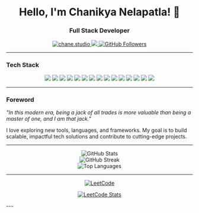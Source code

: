 <h1 align="center">Hello, I'm Chanikya Nelapatla! 👋</h1>
<h3 align="center"> Full Stack Developer</h3>

<p align="center">
  <a href="https://chane.studio" target="_blank">
    <img src="https://img.shields.io/badge/Website-chane.studio-brightgreen?style=for-the-badge&logo=googlechrome&logoColor=white" alt="chane.studio">
  </a>
  <a href="mailto:chane.studio@outlook.com">
    <img src="https://img.shields.io/badge/Email-chane.studio%40outlook.com-red?style=for-the-badge">
  </a>
  <a href="https://github.com/chanikkyasaai/">
    <img src="https://img.shields.io/github/followers/chanikkyasaai?label=Follow&style=social" alt="GitHub Followers">
  </a>
</p>

---

### Tech Stack

<p align="center">
  <img src="https://img.shields.io/badge/C-A8B9CC?style=for-the-badge&logo=c&logoColor=white">
  <img src="https://img.shields.io/badge/Python-3776AB?style=for-the-badge&logo=python&logoColor=white">
  <img src="https://img.shields.io/badge/HTML5-E34F26?style=for-the-badge&logo=html5&logoColor=white">
  <img src="https://img.shields.io/badge/CSS3-1572B6?style=for-the-badge&logo=css3&logoColor=white">
  <img src="https://img.shields.io/badge/JavaScript-F7DF1E?style=for-the-badge&logo=javascript&logoColor=black">
  <img src="https://img.shields.io/badge/PHP-777BB4?style=for-the-badge&logo=php&logoColor=white">
  <img src="https://img.shields.io/badge/Bootstrap-563D7C?style=for-the-badge&logo=bootstrap&logoColor=white">
  <img src="https://img.shields.io/badge/Flask-000000?style=for-the-badge&logo=flask&logoColor=white">
  <img src="https://img.shields.io/badge/MySQL-4479A1?style=for-the-badge&logo=mysql&logoColor=white">
  <img src="https://img.shields.io/badge/SQLite-003B57?style=for-the-badge&logo=sqlite&logoColor=white">
  <img src="https://img.shields.io/badge/Oracle%20SQLplus-F80000?style=for-the-badge&logo=oracle&logoColor=white">
  <img src="https://img.shields.io/badge/Git-F05032?style=for-the-badge&logo=git&logoColor=white">
  <img src="https://img.shields.io/badge/GitHub-181717?style=for-the-badge&logo=github&logoColor=white">
  <img src="https://img.shields.io/badge/UI%2FUX-F24E1E?style=for-the-badge&logo=figma&logoColor=white">
  <img src="https://img.shields.io/badge/Graphic%20Design-FF61F6?style=for-the-badge&logo=adobexd&logoColor=white">
</p>

---

### Foreword
_"In this modern era, being a jack of all trades is more valuable than being a master of one, and I am that jack."_

I love exploring new tools, languages, and frameworks. My goal is to build scalable, impactful tech solutions and contribute to cutting-edge projects.

---


<p align="center">
  <img src="https://github-readme-stats.vercel.app/api?username=chanikkyasaai&show_icons=true&theme=radical" alt="GitHub Stats">
  <br>
  <img src="https://streak-stats.demolab.com?user=chanikkyasaai&theme=radical" alt="GitHub Streak">
  <br>
  <img src="https://github-readme-stats.vercel.app/api/top-langs/?username=chanikkyasaai&layout=compact&theme=radical" alt="Top Languages">
</p>

---

<p align="center">
  <a href="https://leetcode.com/u/chanikyanelapatla/">
    <img src="https://img.shields.io/badge/LeetCode-FFA116?style=for-the-badge&logo=leetcode&logoColor=black" alt="LeetCode">
  </a>
</p>

<p align="center">
  <a href="https://leetcode.com/u/chanikyanelapatla/">
    <img src="https://leetcard.jacoblin.cool/chanikyanelapatla?theme=dark" alt="LeetCode Stats">
  </a>
</p>
---

